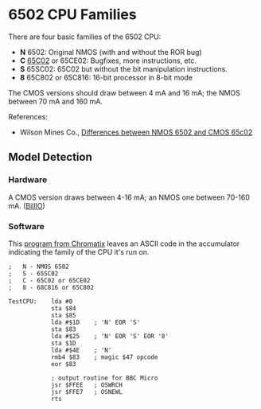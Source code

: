 6502 CPU Families
=================

There are four basic families of the 6502 CPU:
- __N__ 6502: Original NMOS (with and without the ROR bug)
- __C__ [65C02] or 65CE02: Bugfixes, more instructions, etc.
- __S__ 65SC02: 65C02 but without the bit manipulation instructions.
- __8__ 65C802 or 65C816: 16-bit processor in 8-bit mode

The CMOS versions should draw between 4 mA and 16 mA; the NMOS between
70 mA and 160 mA.

References:
- Wilson Mines Co., [Differences between NMOS 6502 and CMOS 65c02][wm-diff]



Model Detection
----------------

### Hardware

A CMOS version draws between 4-16 mA; an NMOS one between 70-160 mA.
([BillIO][73307])


### Software

This [program from Chromatix][73317] leaves an ASCII code in the
accumulator indicating the family of the CPU it's run on.

    ;   N - NMOS 6502
    ;   S - 65SC02
    ;   C - 65C02 or 65CE02
    ;   8 - 68C816 or 65C802

    TestCPU:    lda #0
                sta $84
                sta $85
                lda #$1D    ; 'N' EOR 'S'
                sta $83
                lda #$25    ; 'N' EOR 'S' EOR '8'
                sta $1D
                lda #$4E    ; 'N'
                rmb4 $83    ; magic $47 opcode
                eor $83

                ; output routine for BBC Micro
                jsr $FFEE   ; OSWRCH
                jsr $FFE7   ; OSNEWL
                rts


<!-------------------------------------------------------------------->
[65C02]: https://en.wikipedia.org/wiki/WDC_65C02
[wm-diff]: http://wilsonminesco.com/NMOS-CMOSdif/

[73307]: http://forum.6502.org/viewtopic.php?f=4&t=5929&view=unread#p73307
[73317]: http://forum.6502.org/viewtopic.php?f=4&t=5929&view=unread#p73317
